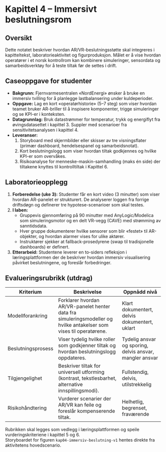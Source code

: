 # Kapittel 4 – Immersivt beslutningsrom

## Oversikt
Dette notatet beskriver hvordan AR/VR-beslutningsstøtte skal integreres i kapitteltekst, laboratorieaktivitet og figurproduksjon. Målet er å vise hvordan operatører i et norsk kontrollrom kan kombinere simuleringer, sensordata og samarbeidsverktøy for å teste tiltak før de settes i drift.

## Caseoppgave for studenter
- **Bakgrunn:** Fjernvarmesentralen «NordEnergi» ønsker å bruke en immersiv tvilling for å planlegge lastbalansering under kuldeperioder.
- **Oppgave:** Lag en kort «operatørhistorie» (5–7 steg) som viser hvordan teamet bruker AR-briller til å inspisere komponenter, trigge simuleringer og se KPI-er i konteksten.
- **Datagrunnlag:** Bruk datastrømmer for temperatur, trykk og energiflyt fra øvingsdatasettet i kapittel 3. Suppler med scenarioer fra sensitivitetsanalysen i kapittel 4.
- **Leveranser:**
  1. Storyboard med skjermbilder eller skisser av tre visningsflater (primær dashboard, hendelsespanel og samarbeidsnotat).
  2. Kort beslutningslogg som viser hvordan tiltak godkjennes og hvilke KPI-er som overvåkes.
  3. Risikoanalyse for menneske-maskin-samhandling (maks én side) der tiltakene knyttes til kontrolltiltak i Kapittel 6.

## Laboratorieopplegg
1. **Forberedelse (uke 3):** Studenter får en kort video (3 minutter) som viser hvordan AR-panelet er strukturert. De analyserer loggen fra forrige driftsdøgn og definerer tre hypotese-scenarioer som skal testes.
2. **I laben:**
   - Gruppevis gjennomføring på 90 minutter med AnyLogic/Modelica som simuleringsmotor og en delt VR-vegg (CAVE) med strømming av sanntidsdata.
   - Hver gruppe dokumenterer hvilke sensorer som blir «festet» til AR-objekter, og hvordan alarmer vises for ulike aktører.
   - Instruktører sjekker at fallback-prosedyrene (swap til tradisjonelle dashboards) er definert.
3. **Etterarbeid:** Studentene leverer en to-siders refleksjon i læringsplattformen der de beskriver hvordan immersiv visualisering påvirket beslutningene, og foreslår forbedringer.

## Evalueringsrubrikk (utdrag)
| Kriterium | Beskrivelse | Oppnådd nivå |
| --- | --- | --- |
| Modellforankring | Forklarer hvordan AR/VR-panelet henter data fra simuleringsmodeller og hvilke antakelser som vises til operatørene. | Klart dokumentert, delvis dokumentert, uklart |
| Beslutningsprosess | Viser tydelig hvilke roller som godkjenner tiltak og hvordan beslutningslogg oppdateres. | Tydelig ansvar og sporing, delvis ansvar, mangler ansvar |
| Tilgjengelighet | Beskriver tiltak for universell utforming (kontrast, tekstlesbarhet, alternative innspillingsmodi). | Fullstendig, delvis, utilstrekkelig |
| Risikohåndtering | Vurderer scenarier der AR/VR kan feile og foreslår kompenserende tiltak. | Helhetlig, begrenset, fraværende |

Rubrikken skal legges som vedlegg i læringsplattformen og speile vurderingskriteriene i kapittel 5 og 6.\
Storyboardet for figuren `kap04-immersiv-beslutning-v1` hentes direkte fra aktivitetens hovedscenario.
